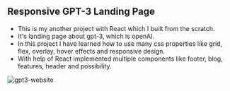 ## Responsive GPT-3 Landing Page

- This is my another project with React which I built from the scratch. 
- It's landing page about gpt-3, which is openAI.
- In this project I have learned how to use many css properties like grid, flex, overlay, hover effects and responsive design.
- With help of React implemented multiple components like footer, blog, features, header and possibility.

![gpt3-website](https://res.cloudinary.com/do5rzxmh3/image/upload/v1642429576/portfolio/headphones-monitor_sz3bqy.png)

